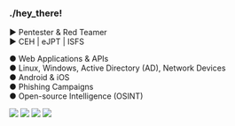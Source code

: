### ./hey_there!

► Pentester & Red Teamer  
► CEH | eJPT | ISFS  

● Web Applications & APIs  
● Linux, Windows, Active Directory (AD), Network Devices  
● Android & iOS  
● Phishing Campaigns  
● Open-source Intelligence (OSINT)  
  
![](https://img.shields.io/badge/burpsuite-FF6633?style=for-the-badge&logo=burpsuite&logoColor=white) ![](https://img.shields.io/badge/tmux-1BB91F?style=for-the-badge&logo=tmux&logoColor=white) ![](https://img.shields.io/badge/VSCode-0078D4?style=for-the-badge&logo=visual%20studio%20code&logoColor=white) ![](https://img.shields.io/badge/Obsidian-483699?style=for-the-badge&logo=Obsidian&logoColor=white)
